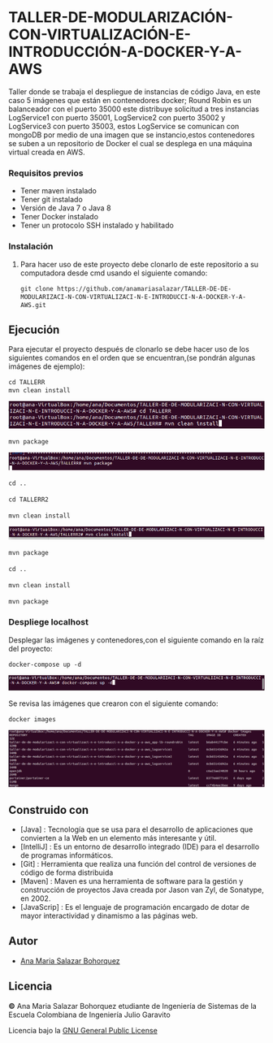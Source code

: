 # TALLER-DE-MODULARIZACIÓN-CON-VIRTUALIZACIÓN-E-INTRODUCCIÓN-A-DOCKER-Y-A-AWS

Taller donde se trabaja el despliegue de instancias de código Java, en este caso 5 imágenes que están en contenedores docker; Round Robin es un balanceador con el puerto 35000 este distribuye solicitud a tres instancias LogService1 con puerto 35001, LogService2 con puerto 35002 y LogService3 con puerto 35003, estos LogService se comunican con mongoDB por medio de una imagen que se instancio,estos contenedores se suben a un repositorio de Docker el cual se desplega en una máquina virtual creada en AWS.

### Requisitos previos

* Tener maven instalado
* Tener git instalado
* Versión de Java 7 o Java 8
* Tener Docker instalado
* Tener un protocolo SSH instalado y habilitado


### Instalación

1. Para hacer uso de este proyecto debe clonarlo de este repositorio a su computadora desde cmd usando el siguiente comando:
   
   ```
   git clone https://github.com/anamariasalazar/TALLER-DE-DE-MODULARIZACI-N-CON-VIRTUALIZACI-N-E-INTRODUCCI-N-A-DOCKER-Y-A-AWS.git
   ```

## Ejecución

Para ejecutar el proyecto después de clonarlo se debe hacer uso de los siguientes comandos en el orden que se encuentran,(se pondrán algunas imágenes de ejemplo):
   
    
    cd TALLERR
    mvn clean install
    
![](/imagenes/1.PNG)
   
    mvn package
![](/imagenes/2.PNG)
    
    cd ..
    
    cd TALLERR2
    
    mvn clean install
![](/imagenes/3.PNG)
    
    mvn package
    
    cd ..
    
    mvn clean install
    
    mvn package
   
  
    
 ### Despliege localhost
 
 Desplegar las imágenes y contenedores,con el siguiente comando en la raíz del proyecto:
 ```
 docker-compose up -d
 ```
![](/imagenes/5.PNG)
  
 Se revisa las imágenes  que crearon con el siguiente comando:
 
 ```
 docker images
 ```
![](/imagenes/6.PNG)
 
 
 
 
    
## Construido con

* [Java] : Tecnología que se usa para el desarrollo de aplicaciones que convierten a la Web en un elemento más interesante y útil.
* [IntelliJ] : Es un entorno de desarrollo integrado (IDE) para el desarrollo de programas informáticos.
* [Git] : Herramienta que realiza una función del control de versiones de código de forma distribuida
* [Maven] : Maven es una herramienta de software para la gestión y construcción de proyectos Java creada por Jason van Zyl, de Sonatype, en 2002. 
* [JavaScrip] : Es el lenguaje de programación encargado de dotar de mayor interactividad y dinamismo a las páginas web.


## Autor

* [Ana Maria Salazar Bohorquez](https://github.com/anamariasalazar)

## Licencia

**©️** Ana Maria Salazar Bohorquez etudiante de Ingeniería de Sistemas de la Escuela Colombiana de Ingeniería Julio Garavito

Licencia bajo la [GNU General Public License](/LICENSE.txt)

